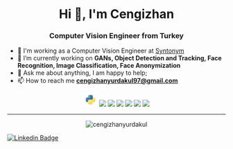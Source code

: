 <h1 align="center">Hi 👋, I'm Cengizhan</h1>
<h3 align="center">Computer Vision Engineer from Turkey</h3>


- 💼 I'm working as a Computer Vision Engineer at [Syntonym](https://syntonym.com/)
- 🔭 I’m currently working on **GANs, Object Detection and Tracking, Face Recognition, Image Classification, Face Anonymization**
- 💬 Ask me about anything, I am happy to help;
- 📫 How to reach me **cengizhanyurdakul97@gmail.com**



</p><p align="center">
<img src="https://raw.githubusercontent.com/github/explore/80688e429a7d4ef2fca1e82350fe8e3517d3494d/topics/python/python.png" height="32" /> 
<img src="https://i.pinimg.com/originals/c7/b8/11/c7b8113247fecd83bd9b5ed5bd3f34d5.png" height="32" />
<img src="https://cdn.icon-icons.com/icons2/2699/PNG/512/pytorch_logo_icon_169823.png" height="32" />
<img src="https://upload.wikimedia.org/wikipedia/commons/thumb/2/2d/Tensorflow_logo.svg/115px-Tensorflow_logo.svg.png" height="32" />
<img src="https://upload.wikimedia.org/wikipedia/commons/thumb/b/b5/Former_Ubuntu_logo.svg/1200px-Former_Ubuntu_logo.svg.png" height="32" />
<img src="https://upload.wikimedia.org/wikipedia/commons/1/17/Google-flutter-logo.png" height="32" />
<img src="https://encrypted-tbn0.gstatic.com/images?q=tbn:ANd9GcQz-V2lvf9TF3ZVsTTiVODLts8qn1SkPXb39sBRgj7k-qvyW1tED3p2Byg6ZY9b4tVYDC0&usqp=CAU" height="32" />
  
<hr></hr>
</p><p align="center">
<img src="https://github-readme-stats.vercel.app/api?username=cengizhanyurdakul&show_icons=true" alt="cengizhanyurdakul" /> 

[![Linkedin Badge](https://img.shields.io/badge/CengizhanYurdakul-follow%20on%20linkedin-blue?style=for-the-badge&logo=linkedin)](https://www.linkedin.com/in/cengizhan-yurdakul-a43a1518b/)
